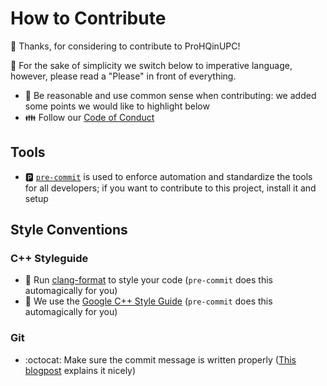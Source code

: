 # How to Contribute

:tada: Thanks, for considering to contribute to ProHQinUPC!

:pray: For the sake of simplicity we switch below to imperative
language, however, please read a "Please" in front of everything.

- :brain: Be reasonable and use common sense when contributing: we
  added some points we would like to highlight below
- :family: Follow our [Code of Conduct](https://github.com/felixhekhorn/ProHQinUPC/blob/main/.github/CODE_OF_CONDUCT.md)

## Tools

- :parking: [`pre-commit`](https://pre-commit.com/) is used to enforce
  automation and standardize the tools for all developers; if you want
  to contribute to this project, install it and setup

## Style Conventions

### C++ Styleguide

- :art: Run [clang-format](https://clang.llvm.org/) to style your code (`pre-commit` does this automagically for you)
- :whale: We use the [Google C++ Style Guide](https://google.github.io/styleguide/cppguide.html) (`pre-commit` does this automagically for you)

### Git

- :octocat: Make sure the commit message is written properly ([This
  blogpost](https://chris.beams.io/posts/git-commit/) explains it
  nicely)

